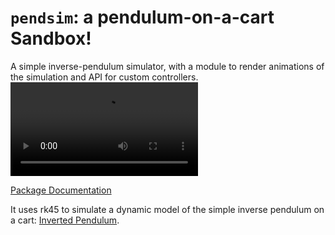 # `pendsim`: a pendulum-on-a-cart Sandbox!

A simple inverse-pendulum simulator, with a module to render animations of the simulation and API for custom controllers. ![(Example Video)](https://user-images.githubusercontent.com/33564709/116198178-817dde80-a6ea-11eb-8cdf-e0c53c922416.mp4)

[Package Documentation](http://rland93.github.io/pendulum/)

It uses rk45 to simulate a dynamic model of the simple inverse pendulum on a cart: [Inverted Pendulum](https://en.wikipedia.org/wiki/Inverted_pendulum).
